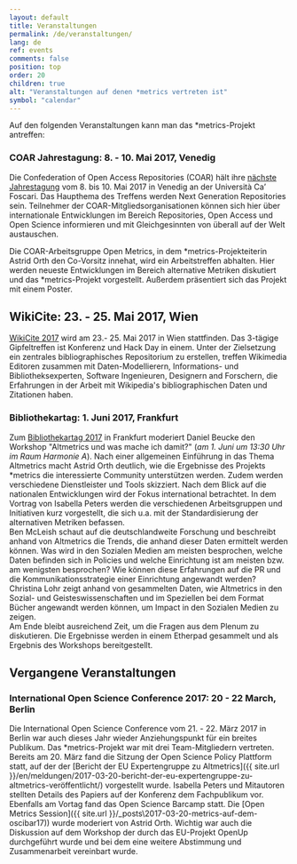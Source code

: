 ```yaml
---
layout: default
title: Veranstaltungen
permalink: /de/veranstaltungen/
lang: de
ref: events
comments: false
position: top
order: 20
children: true
alt: "Veranstaltungen auf denen *metrics vertreten ist"
symbol: "calendar"
---
```


Auf den folgenden Veranstaltungen kann man das \*metrics-Projekt antreffen:

### COAR Jahrestagung: 8. - 10. Mai 2017, Venedig

Die Confederation of Open Access Repositories (COAR) hält ihre [nächste Jahrestagung](https://www.coar-repositories.org/community/coar-annual-meeting-2017/) vom 8. bis 10. Mai 2017 in Venedig an der Università Ca’ Foscari. Das Haupthema des Treffens werden Next Generation Repositories sein. Teilnehmer der COAR-Mitgliedsorganisationen können sich hier über internationale Entwicklungen im Bereich Repositories, Open Access und Open Science informieren und mit Gleichgesinnten von überall auf der Welt austauschen.  

Die COAR-Arbeitsgruppe Open Metrics, in dem \*metrics-Projekteiterin Astrid Orth den Co-Vorsitz innehat, wird ein Arbeitstreffen abhalten. Hier werden neueste Entwicklungen im Bereich alternative Metriken diskutiert und das \*metrics-Projekt vorgestellt. Außerdem präsentiert sich das Projekt mit einem Poster.  

## WikiCite: 23. - 25. Mai 2017, Wien

[WikiCite 2017](https://meta.wikimedia.org/wiki/WikiCite_2017) wird am 23.- 25. Mai 2017 in Wien stattfinden. Das 3-tägige  Gipfeltreffen ist Konferenz und Hack Day in einem. Unter der Zielsetzung ein zentrales bibliographisches Repositorium zu erstellen, treffen Wikimedia Editoren zusammen mit Daten-Modellierern, Informations- und Bibliotheksexperten, Software Ingenieuren, Designern and Forschern, die Erfahrungen in der Arbeit mit Wikipedia's bibliographischen Daten und Zitationen haben.  


### Bibliothekartag: 1. Juni 2017, Frankfurt

Zum [Bibliothekartag 2017](http://bibliothekartag2017.de/) in Frankfurt moderiert Daniel Beucke den Workshop "Altmetrics und was mache ich damit?" (_am 1. Juni um 13:30 Uhr im Raum Harmonie A_). Nach einer allgemeinen Einführung in das Thema Altmetrics macht Astrid Orth deutlich, wie die Ergebnisse des Projekts \*metrics die interessierte Community unterstützen werden. Zudem werden verschiedene Dienstleister und Tools skizziert. Nach dem Blick auf die nationalen Entwicklungen wird der Fokus international betrachtet. In dem Vortrag von Isabella Peters werden die verschiedenen Arbeitsgruppen und Initiativen kurz vorgestellt, die sich u.a. mit der Standardisierung der alternativen Metriken befassen.  
Ben McLeish schaut auf die deutschlandweite Forschung und beschreibt anhand von Altmetrics die Trends, die anhand dieser Daten ermittelt werden können. Was wird in den Sozialen Medien am meisten besprochen, welche Daten befinden sich in Policies und welche Einrichtung ist am meisten bzw. am wenigsten besprochen? Wie können diese Erfahrungen auf die PR und die Kommunikationsstrategie einer Einrichtung angewandt werden? Christina Lohr zeigt anhand von gesammelten Daten, wie Altmetrics in den Sozial- und Geisteswissenschaften und im Speziellen bei dem Format Bücher angewandt werden können, um Impact in den Sozialen Medien zu zeigen.  
Am Ende bleibt ausreichend Zeit, um die Fragen aus dem Plenum zu diskutieren. Die Ergebnisse
werden in einem Etherpad gesammelt und als Ergebnis des Workshops bereitgestellt.  

## Vergangene Veranstaltungen

### International Open Science Conference 2017: 20 - 22 March, Berlin

Die International Open Science Conference vom 21. - 22. März 2017 in Berlin war auch dieses Jahr wieder Anziehungspunkt für ein breites Publikum. Das \*metrics-Projekt war mit drei Team-Mitgliedern vertreten.  
Bereits am 20. März fand die Sitzung der Open Science Policy Plattform statt, auf der der [Bericht der EU Expertengruppe zu Altmetrics]({{ site.url }}/en/meldungen/2017-03-20-bericht-der-eu-expertengruppe-zu-altmetrics-veröffentlicht/) vorgestellt wurde. Isabella Peters und Mitautoren stellten Details des Papiers auf der Konferenz dem Fachpublikum vor. Ebenfalls am Vortag fand das Open Science Barcamp statt. Die [Open Metrics Session]({{ site.url }}/_posts\2017-03-20-metrics-auf-dem-oscibar17)) wurde moderiert von Astrid Orth. Wichtig war auch die Diskussion auf dem Workshop der durch das EU-Projekt OpenUp durchgeführt wurde und bei dem eine weitere Abstimmung und Zusammenarbeit vereinbart wurde.
